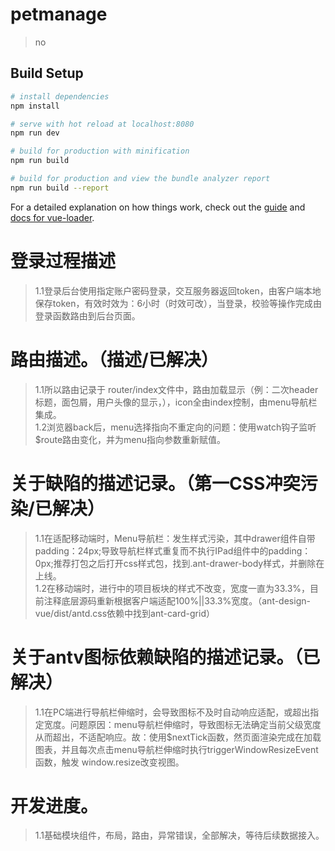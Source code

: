 # petmanage

> no

## Build Setup

``` bash
# install dependencies
npm install

# serve with hot reload at localhost:8080
npm run dev

# build for production with minification
npm run build

# build for production and view the bundle analyzer report
npm run build --report
```

For a detailed explanation on how things work, check out the [guide](http://vuejs-templates.github.io/webpack/) and [docs for vue-loader](http://vuejs.github.io/vue-loader).
# 登录过程描述
> 1.1登录后台使用指定账户密码登录，交互服务器返回token，由客户端本地保存token，有效时效为：6小时（时效可改），当登录，校验等操作完成由登录函数路由到后台页面。   



# 路由描述。（描述/已解决）
> 1.1所以路由记录于 router/index文件中，路由加载显示（例：二次header标题，面包屑，用户头像的显示，），icon全由index控制，由menu导航栏集成。   
> 1.2浏览器back后，menu选择指向不重定向的问题：使用watch钩子监听$route路由变化，并为menu指向参数重新赋值。  



# 关于缺陷的描述记录。（第一CSS冲突污染/已解决）
> 1.1在适配移动端时，Menu导航栏：发生样式污染，其中drawer组件自带padding：24px;导致导航栏样式重复而不执行IPad组件中的padding：0px;推荐打包之后打开css样式包，找到.ant-drawer-body样式，并删除在上线。  
> 1.2在移动端时，进行中的项目板块的样式不改变，宽度一直为33.3%，目前注释底层源码重新根据客户端适配100%||33.3%宽度。（ant-design-vue/dist/antd.css依赖中找到ant-card-grid）    



# 关于antv图标依赖缺陷的描述记录。（已解决）
> 1.1在PC端进行导航栏伸缩时，会导致图标不及时自动响应适配，或超出指定宽度。问题原因：menu导航栏伸缩时，导致图标无法确定当前父级宽度从而超出，不适配响应。故：使用$nextTick函数，然页面渲染完成在加载图表，并且每次点击menu导航栏伸缩时执行triggerWindowResizeEvent函数，触发 window.resize改变视图。  


# 开发进度。
> 1.1基础模块组件，布局，路由，异常错误，全部解决，等待后续数据接入。
